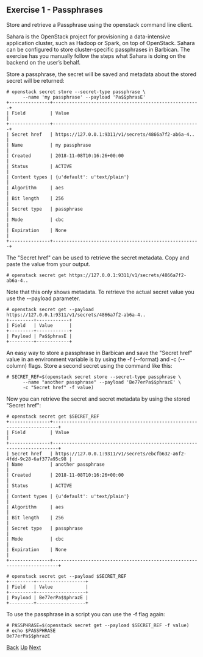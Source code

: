 ## Exercise 1 - Passphrases
Store and retrieve a Passphrase using the openstack command line client.

Sahara is the OpenStack project for provisioning a data-intensive application cluster, such as Hadoop or Spark, on top of OpenStack.  Sahara can be configured to store cluster-specific passphrases in Barbican.  The exercise has you manually follow the steps what Sahara is doing on the backend on the user’s behalf.

Store a passphrase, the secret will be saved and metadata about the stored secret will be returned:

    # openstack secret store --secret-type passphrase \
          --name 'my passphrase' --payload 'Pa$$phrasE'
    +---------------+------------------------------------------------------+
    | Field         | Value                                                |
    +---------------+------------------------------------------------------+
    | Secret href   | https://127.0.0.1:9311/v1/secrets/4866a7f2-ab6a-4..  |
    | Name          | my passphrase                                        |
    | Created       | 2018-11-08T10:16:26+00:00                            |
    | Status        | ACTIVE                                               |
    | Content types | {u'default': u'text/plain'}                          |
    | Algorithm     | aes                                                  |
    | Bit length    | 256                                                  |
    | Secret type   | passphrase                                           |
    | Mode          | cbc                                                  |
    | Expiration    | None                                                 |
    +---------------+------------------------------------------------------+

The "Secret href" can be used to retrieve the secret metadata.  Copy and paste the value from your output.

    # openstack secret get https://127.0.0.1:9311/v1/secrets/4866a7f2-ab6a-4..
    

Note that this only shows metadata.  To retrieve the actual secret value you use the --payload parameter.

    # openstack secret get --payload https://127.0.0.1:9311/v1/secrets/4866a7f2-ab6a-4..
    +---------+------------+
    | Field   | Value      |
    +---------+------------+
    | Payload | Pa$$phrasE |
    +---------+------------+

An easy way to store a passphrase in Barbican and save the "Secret href" value in an environment variable is by using the -f (--format) and -c (--column) flags.  Store a second secret using the command like this:

    # SECRET_REF=$(openstack secret store --secret-type passphrase \
          --name "another passphrase" --payload 'Be77erPa$$phrazE' \
          -c "Secret href" -f value)

Now you can retrieve the secret and secret metadata by using the stored "Secret href":

    # openstack secret get $SECRET_REF
    +---------------+------------------------------------------------------------------------+
    | Field         | Value                                                                  |
    +---------------+------------------------------------------------------------------------+
    | Secret href   | https://127.0.0.1:9311/v1/secrets/ebcfb632-a6f2-4fdd-9c28-6af377a95c98 |
    | Name          | another passphrase                                                     |
    | Created       | 2018-11-08T10:16:26+00:00                                              |
    | Status        | ACTIVE                                                                 |
    | Content types | {u'default': u'text/plain'}                                            |
    | Algorithm     | aes                                                                    |
    | Bit length    | 256                                                                    |
    | Secret type   | passphrase                                                             |
    | Mode          | cbc                                                                    |
    | Expiration    | None                                                                   |
    +---------------+------------------------------------------------------------------------+
    
    # openstack secret get --payload $SECRET_REF
    +---------+------------------+
    | Field   | Value            |
    +---------+------------------+
    | Payload | Be77erPa$$phrazE |
    +---------+------------------+

To use the passphrase in a script you can use the -f flag again:

    # PASSPHRASE=$(openstack secret get --payload $SECRET_REF -f value)
    # echo $PASSPHRASE
    Be77erPa$$phrazE

[Back](Exercise_00_Setup.md) [Up](../README.md) [Next](Exercise_02_Symmetric_Enrcryption_Keys.md)
